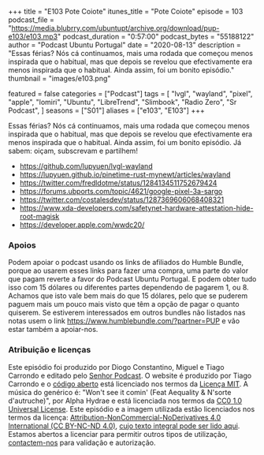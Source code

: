 +++
title = "E103 Pote Coiote"
itunes_title = "Pote Coiote"
episode = 103
podcast_file = "https://media.blubrry.com/ubuntupt/archive.org/download/pup-e103/e103.mp3"
podcast_duration = "0:57:00"
podcast_bytes = "55188122"
author = "Podcast Ubuntu Portugal"
date = "2020-08-13"
description = "Essas férias? Nós cá continuamos, mais uma rodada que começou menos inspirada que o habitual, mas que depois se revelou que efectivamente era menos inspirada que o habitual. Ainda assim, foi um bonito episódio."
thumbnail = "images/e103.png"

featured = false
categories = ["Podcast"]
tags = [
  "lvgl",
  "wayland",
  "pixel",
  "apple",
  "lomiri",
  "Ubuntu",
  "LibreTrend",
  "Slimbook",
  "Radio Zero",
  "Sr Podcast",
]
seasons = ["S01"]
aliases = ["e103", "E103"]
+++

Essas férias? Nós cá continuamos, mais uma rodada que começou menos inspirada que o habitual, mas que depois se revelou que efectivamente era menos inspirada que o habitual. Ainda assim, foi um bonito episódio.
Já sabem: oiçam, subscrevam e partilhem!

* https://github.com/lupyuen/lvgl-wayland
* https://lupyuen.github.io/pinetime-rust-mynewt/articles/wayland
* https://twitter.com/fredldotme/status/1284134511752679424
* https://forums.ubports.com/topic/4621/google-pixel-3a-sargo
* https://twitter.com/costalesdev/status/1287369606068408321
* https://www.xda-developers.com/safetynet-hardware-attestation-hide-root-magisk
* https://developer.apple.com/wwdc20/


### Apoios
Podem apoiar o podcast usando os links de afiliados do Humble Bundle, porque ao usarem esses links para fazer uma compra, uma parte do valor que pagam reverte a favor do Podcast Ubuntu Portugal.
E podem obter tudo isso com 15 dólares ou diferentes partes dependendo de pagarem 1, ou 8.
Achamos que isto vale bem mais do que 15 dólares, pelo que se puderem paguem mais um pouco mais visto que têm a opção de pagar o quanto quiserem.
Se estiverem interessados em outros bundles não listados nas notas usem o link https://www.humblebundle.com/?partner=PUP e vão estar também a apoiar-nos.

### Atribuição e licenças
Este episódio foi produzido por Diogo Constantino, Miguel e Tiago Carrondo e editado pelo [Senhor Podcast](https://senhorpodcast.pt/).
O website é produzido por Tiago Carrondo e o [código aberto](https://gitlab.com/podcastubuntuportugal/website) está licenciado nos termos da [Licença MIT](https://gitlab.com/podcastubuntuportugal/website/main/LICENSE).
A música do genérico é: "Won't see it comin' (Feat Aequality & N'sorte d'autruche)", por Alpha Hydrae e está licenciada nos termos da [CC0 1.0 Universal License](https://creativecommons.org/publicdomain/zero/1.0/).
Este episódio e a imagem utilizada estão licenciados nos termos da licença: [Attribution-NonCommercial-NoDerivatives 4.0 International (CC BY-NC-ND 4.0)](https://creativecommons.org/licenses/by-nc-nd/4.0/), [cujo texto integral pode ser lido aqui](https://creativecommons.org/licenses/by-nc-nd/4.0/legalcode). Estamos abertos a licenciar para permitir outros tipos de utilização, [contactem-nos](https://podcastubuntuportugal.org/contactos) para validação e autorização.

